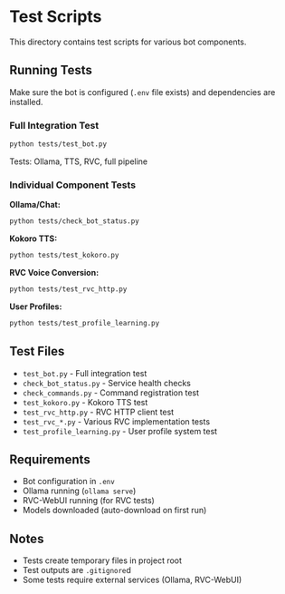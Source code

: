 # Test Scripts

This directory contains test scripts for various bot components.

## Running Tests

Make sure the bot is configured (`.env` file exists) and dependencies are installed.

### Full Integration Test
```bash
python tests/test_bot.py
```
Tests: Ollama, TTS, RVC, full pipeline

### Individual Component Tests

**Ollama/Chat:**
```bash
python tests/check_bot_status.py
```

**Kokoro TTS:**
```bash
python tests/test_kokoro.py
```

**RVC Voice Conversion:**
```bash
python tests/test_rvc_http.py
```

**User Profiles:**
```bash
python tests/test_profile_learning.py
```

## Test Files

- `test_bot.py` - Full integration test
- `check_bot_status.py` - Service health checks
- `check_commands.py` - Command registration test
- `test_kokoro.py` - Kokoro TTS test
- `test_rvc_http.py` - RVC HTTP client test
- `test_rvc_*.py` - Various RVC implementation tests
- `test_profile_learning.py` - User profile system test

## Requirements

- Bot configuration in `.env`
- Ollama running (`ollama serve`)
- RVC-WebUI running (for RVC tests)
- Models downloaded (auto-download on first run)

## Notes

- Tests create temporary files in project root
- Test outputs are `.gitignore`d
- Some tests require external services (Ollama, RVC-WebUI)
